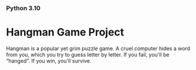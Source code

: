 ### Python 3.10

# Hangman Game Project

Hangman is a popular yet grim puzzle game. 
A cruel computer hides a word from you, which you try to guess letter by letter. If you fail, you'll be “hanged”. If you win, you'll survive.
